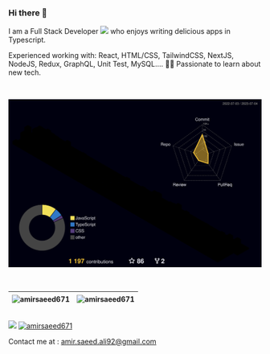 
### Hi there 👋

I am a Full Stack Developer <img src="https://media.giphy.com/media/WUlplcMpOCEmTGBtBW/giphy.gif" width="30"> who enjoys writing delicious apps in Typescript.

Experienced working with: React, HTML/CSS, TailwindCSS, NextJS, NodeJS, Redux, GraphQL, Unit Test, MySQL.... 👨‍💻
Passionate to learn about new tech.
</p>

</br>

![](./profile-3d-contrib/profile-night-rainbow.svg)

<br/>

| <img align="center" src="https://github-readme-stats.vercel.app/api?username=amirsaeed671&show_icons=true&theme=default&include_all_commits=true&count_private=true" alt="amirsaeed671"  />  | <img align="center" src="https://github-readme-stats.vercel.app/api/top-langs/?username=amirsaeed671&layout=compact&theme=default&langs_count=10&hide=tsql,css" alt="amirsaeed671"  />  |
| ------------- | ------------- |

<br/>

<div align="left">
<a href="https://github.com/amirsaeed671?tab=followers"><img src="https://img.shields.io/github/followers/amirsaeed671.svg?style=social&label=Follow&maxAge=z"></a>
<a href="https://github.com/amirsaeed671"><img src="https://komarev.com/ghpvc/?username=amirsaeed671" alt="amirsaeed671"/></a>
</div>


Contact me at : amir.saeed.ali92@gmail.com

